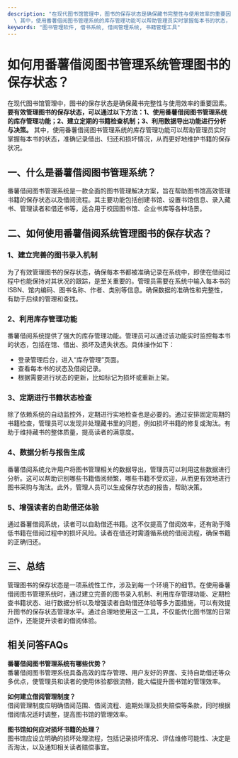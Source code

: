 ```yaml
---
description: "在现代图书馆管理中，图书的保存状态是确保藏书完整性与使用效率的重要因素。**要有效管理图书的保存状态，可以通过以下方法：1、使用番薯借阅图书管理系统的库存管理功能；2、建立定期的书籍检查机制；3、利用数据导出功能进行分析与决策。**\
  \ 其中，使用番薯借阅图书管理系统的库存管理功能可以帮助管理员实时掌握每本书的状态，准确记录借出、归还和损坏情况，从而更好地维护书籍的保存状况。"
keywords: "图书管理软件, 借书系统, 借阅管理系统, 书籍管理工具"
---
```

# 如何用番薯借阅图书管理系统管理图书的保存状态？

在现代图书馆管理中，图书的保存状态是确保藏书完整性与使用效率的重要因素。**要有效管理图书的保存状态，可以通过以下方法：1、使用番薯借阅图书管理系统的库存管理功能；2、建立定期的书籍检查机制；3、利用数据导出功能进行分析与决策。** 其中，使用番薯借阅图书管理系统的库存管理功能可以帮助管理员实时掌握每本书的状态，准确记录借出、归还和损坏情况，从而更好地维护书籍的保存状况。

## 一、什么是番薯借阅图书管理系统？

番薯借阅图书管理系统是一款全面的图书管理解决方案，旨在帮助图书馆高效管理书籍的保存状态以及借阅流程。其主要功能包括创建书馆、设置书馆信息、录入藏书、管理读者和借还书等，适合用于校园图书馆、企业书库等各种场景。

## 二、如何使用番薯借阅系统管理图书的保存状态？

### 1、建立完善的图书录入机制

为了有效管理图书的保存状态，确保每本书都被准确记录在系统中，即使在借阅过程中也能保持对其状况的跟踪，是至关重要的。管理员需要在系统中输入每本书的ISBN、馆内编码、图书名称、作者、类别等信息。确保数据的准确性和完整性，有助于后续的管理和查找。

### 2、利用库存管理功能

番薯借阅系统提供了强大的库存管理功能。管理员可以通过该功能实时监控每本书的状态，包括在馆、借出、损坏及遗失状态。具体操作如下：

- 登录管理后台，进入“库存管理”页面。
- 查看每本书的状态及借阅记录。
- 根据需要进行状态的更新，比如标记为损坏或重新上架。

### 3、定期进行书籍状态检查

除了依赖系统的自动监控外，定期进行实地检查也是必要的。通过安排固定周期的书籍检查，管理员可以发现并处理藏书里的问题，例如损坏书籍的修复或淘汰。有助于维持藏书的整体质量，提高读者的满意度。

### 4、数据分析与报告生成

番薯借阅系统允许用户将图书管理相关的数据导出，管理员可以利用这些数据进行分析。这可以帮助识别哪些书籍借阅频繁，哪些书籍不受欢迎，从而更有效地进行图书采购与淘汰。此外，管理人员可以生成保存状态的报告，帮助决策。

### 5、增强读者的自助借还体验

通过番薯借阅系统，读者可以自助借还书籍。这不仅提高了借阅效率，还有助于降低书籍在借阅过程中的损坏风险。读者在借还时需遵循系统的借阅流程，确保书籍的正确归还。

## 三、总结

管理图书的保存状态是一项系统性工作，涉及到每一个环境下的细节。在使用番薯借阅图书管理系统时，通过建立完善的图书录入机制、利用库存管理功能、定期检查书籍状态、进行数据分析以及增强读者自助借还体验等多方面措施，可以有效提升图书的保存状态管理水平。通过合理地使用这一工具，不仅能优化图书馆的日常运作，还能提升读者的借阅体验。

## 相关问答FAQs

**番薯借阅图书管理系统有哪些优势？**  
番薯借阅图书管理系统具备高效的库存管理、用户友好的界面、支持自助借还等众多优点，使管理员和读者的使用体验都很流畅，能大幅提升图书馆的管理效率。

**如何建立借阅管理制度？**  
借阅管理制度应明确借阅范围、借阅流程、逾期处理及损失赔偿等条款，同时根据借阅情况适时调整，提高图书馆的管理效率。

**图书馆如何应对损坏书籍的处理？**  
图书馆应设立明确的损坏处理流程，包括记录损坏情况、评估维修可能性、决定是否淘汰，以及通知相关读者赔偿事宜。
